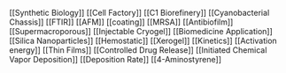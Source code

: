 [[Synthetic Biology]]
[[Cell Factory]]
[[C1 Biorefinery]]
[[Cyanobacterial Chassis]]
[[FTIR]]
[[AFM]]
[[coating]]
[[MRSA]]
[[Antibiofilm]]
[[Supermacroporous]]
[[Injectable Cryogel]]
[[Biomedicine Application]]
[[Silica Nanoparticles]]
[[Hemostatic]]
[[Xerogel]]
[[Kinetics]]
[[Activation energy]]
[[Thin Films]]
[[Controlled Drug Release]]
[[Initiated Chemical Vapor Deposition]]
[[Deposition Rate]]
[[4-Aminostyrene]]
